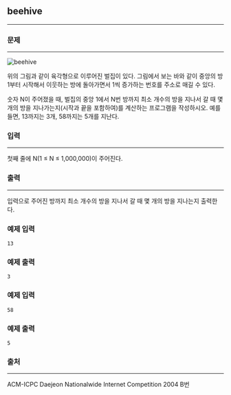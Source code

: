 ## beehive
***
### 문제
***

![beehive](https://user-images.githubusercontent.com/12872904/57215571-44654100-7028-11e9-9462-1f9ce2b1df17.jpg)

위의 그림과 같이 육각형으로 이루어진 벌집이 있다. 그림에서 보는 바와 같이 중앙의 방 1부터 시작해서 이웃하는 방에 돌아가면서 1씩 증가하는 번호를 주소로 매길 수 있다.

숫자 N이 주어졌을 때, 벌집의 중앙 1에서 N번 방까지 최소 개수의 방을 지나서 갈 때 몇 개의 방을 지나가는지(시작과 끝을 포함하여)를 계산하는 프로그램을 작성하시오. 예를 들면, 13까지는 3개, 58까지는 5개를 지난다.
 
### 입력
***
첫째 줄에 N(1 ≤ N ≤ 1,000,000)이 주어진다.
 
 
### 출력
***
입력으로 주어진 방까지 최소 개수의 방을 지나서 갈 때 몇 개의 방을 지나는지 출력한다.  

### 예제 입력
```
13
```
### 예제 출력
```
3
```

### 예제 입력
```
58
```
### 예제 출력
```
5
```
 
### 출처
***
ACM-ICPC Daejeon Nationalwide Internet Competition 2004 B번  
